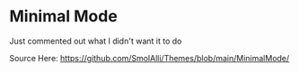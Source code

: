 # Minimal Mode

Just commented out what I didn't want it to do

Source Here: <https://github.com/SmolAlli/Themes/blob/main/MinimalMode/>
